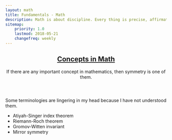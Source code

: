 ```yaml
---
layout: math
title: Fundamentals - Math
description: Math is about discipline. Every thing is precise, affirmative, and crystal pure.
sitemap:
    priority: 1.0
    lastmod: 2018-05-21
    changefreq: weekly
---
```

<header class="major">
    <h2>
        <a href="#">Concepts in Math</a>
    </h2>
    <p>
    If there are any important concept in mathematics, then <emph>symmetry</emph> is one of them.
    </p>
</header>
<p>
    Some terminologies are lingering in my head because I have not understood them.
    <ul>
        <li>Atiyah-Singer index theorem</li>
        <li>Riemann-Roch theorem</li>
        <li>Gromov-Witten invariant</li>
        <li>Mirror symmetry</li>
    </ul>
</p>

